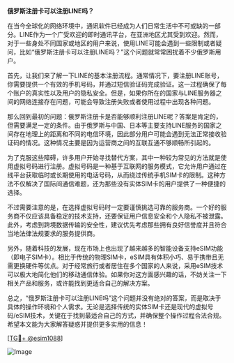 **俄罗斯注册卡可以注册LINE吗？**

在当今全球化的网络环境中，通讯软件已经成为人们日常生活中不可或缺的一部分。LINE作为一个广受欢迎的即时通讯平台，在亚洲地区尤其受到欢迎。然而，对于一些身处不同国家或地区的用户来说，使用LINE可能会遇到一些限制或者疑问，比如“俄罗斯注册卡可以注册LINE吗？”这个问题就常常困扰着不少俄罗斯用户。

首先，让我们来了解一下LINE的基本注册流程。通常情况下，要注册LINE账号，你需要提供一个有效的手机号码，并通过短信验证码完成验证。这一过程确保了每个账户的真实性以及用户的隐私安全。但是，如果你所在的国家与LINE服务器之间的网络连接存在问题，可能会导致注册失败或者使用过程中出现各种问题。

那么回到最初的问题：俄罗斯注册卡是否能够顺利注册LINE呢？答案是肯定的，但需要满足一定的条件。由于俄罗斯与中国、日本等主要支持LINE服务的国家之间存在地理上的距离和不同的电信环境，因此部分用户可能会遇到无法正常接收验证码的情况。这种情况主要是因为运营商之间的互联互通不够顺畅所引起的。

为了克服这些障碍，许多用户开始寻找替代方案，其中一种较为常见的方法就是使用虚拟号码进行注册。虚拟号码是一种基于互联网的服务模式，它允许用户通过在线平台获取临时或长期使用的电话号码，从而绕过传统手机SIM卡的限制。这种方法不仅解决了国际间通信难题，还为那些没有实体SIM卡的用户提供了一种便捷的选择。

不过需要注意的是，在选择虚拟号码时一定要谨慎挑选可靠的服务商。一个好的服务商不仅应该具备稳定的技术支持，还要保证用户信息安全和个人隐私不被泄露。此外，考虑到跨境数据传输的安全性，建议优先考虑那些拥有良好信誉度并且符合当地法律法规要求的服务提供商。

另外，随着科技的发展，现在市场上也出现了越来越多的智能设备支持eSIM功能（即电子SIM卡）。相比于传统的物理SIM卡，eSIM具有体积小巧、易于携带且无需更换硬件等优点。对于经常旅行或者居住在多个国家的人来说，采用eSIM技术可以极大地简化他们的移动通信体验。如果你对这方面感兴趣的话，不妨关注一下相关产品和服务，或许能找到更适合自己的解决方案。

总之，“俄罗斯注册卡可以注册LINE吗”这个问题并没有绝对的答案，而是取决于具体的操作环境和个人需求。无论是选择传统的实体SIM卡还是现代的虚拟号码/eSIM技术，关键在于找到最适合自己的方式，并确保整个操作过程合法合规。希望本文能为大家解答疑惑并提供更多实用的信息！

[[TG💪+ @esim1088](https://t.me/s/esim1088)]

![Image](https://i.postimg.cc/4NQfJmqS/Snipaste-2025-05-13-00-14-12.png)